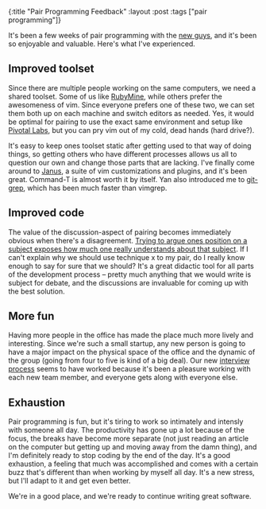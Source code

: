 {:title "Pair Programming Feedback"
:layout :post
:tags ["pair programming"]}

It's been a few weeks of pair programming with the [new guys](/blog/2011/11/18/welcome-the-new-guys/),
and it's been so enjoyable and valuable. Here's what I've experienced.

## Improved toolset

Since there are multiple people working on the same computers, we need a shared toolset. Some of
us like [RubyMine](https://www.jetbrains.com/ruby/), while others prefer the awesomeness of vim.
Since everyone prefers one of these two, we can set them both up on each machine and switch
editors as needed. Yes, it would be optimal for pairing to use the exact same environment and
setup like [Pivotal Labs](http://pivotal.io/labs), but you can pry vim out of my cold, dead hands
(hard drive?).

It's easy to keep ones toolset static after getting used to that way of doing things, so getting
others who have different processes allows us all to question our own and change those parts that
are lacking. I've finally come around to [Janus](https://github.com/carlhuda/janus/), a suite of
vim customizations and plugins, and it's been great. Command-T is almost worth it by itself. Yan
also introduced me to [git-grep](https://github.com/tjennings/git-grep-vim), which has been much
faster than vimgrep.

## Improved code

The value of the discussion-aspect of pairing becomes immediately obvious when there's a
disagreement. [Trying to argue ones position on a subject exposes how much one really understands
about that subject](http://ideas.time.com/2011/11/30/the-protege-effect/). If I can't explain why
we should use technique x to my pair, do I really know enough to say for sure that we should? It's
a great didactic tool for all parts of the development process – pretty much anything that we
would write is subject for debate, and the discussions are invaluable for coming up with the best
solution.

## More fun

Having more people in the office has made the place much more lively and interesting. Since we're
such a small startup, any new person is going to have a major impact on the physical space of the
office and the dynamic of the group (going from four to five is kind of a big deal). Our new
[interview process](/blog/2011/10/07/our-interview-process/) seems to have worked because it's
been a pleasure working with each new team member, and everyone gets along with everyone else.

## Exhaustion

Pair programming is fun, but it's tiring to work so intimately and intensly with someone all day.
The productivity has gone up a lot because of the focus, the breaks have become more separate (not
just reading an article on the computer but getting up and moving away from the damn thing), and
I'm definitely ready to stop coding by the end of the day. It's a good exhaustion, a feeling that
much was accomplished and comes with a certain buzz that's different than when working by myself
all day. It's a new stress, but I'll adapt to it and get even better.

We're in a good place, and we're ready to continue writing great software.
